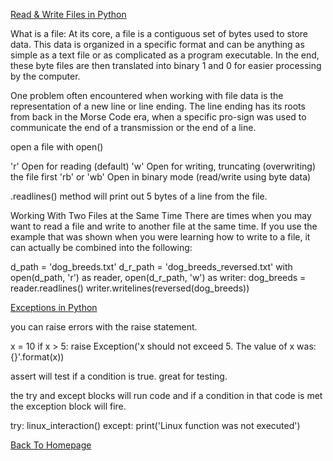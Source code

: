 [Read & Write Files in Python](https://realpython.com/read-write-files-python/)

What is a file:
At its core, a file is a contiguous set of bytes used to store data. This data is organized in a specific format and can be anything as simple as a text file or as complicated as a program executable. In the end, these byte files are then translated into binary 1 and 0 for easier processing by the computer.


One problem often encountered when working with file data is the representation of a new line or line ending. The line ending has its roots from back in the Morse Code era, when a specific pro-sign was used to communicate the end of a transmission or the end of a line.

open a file with open()

'r'	Open for reading (default)
'w'	Open for writing, truncating (overwriting) the file first
'rb' or 'wb'	Open in binary mode (read/write using byte data)

.readlines() method will print out 5 bytes of a line from the file.


Working With Two Files at the Same Time
There are times when you may want to read a file and write to another file at the same time. If you use the example that was shown when you were learning how to write to a file, it can actually be combined into the following:

d_path = 'dog_breeds.txt'
d_r_path = 'dog_breeds_reversed.txt'
with open(d_path, 'r') as reader, open(d_r_path, 'w') as writer:
    dog_breeds = reader.readlines()
    writer.writelines(reversed(dog_breeds))

[Exceptions in Python](https://realpython.com/python-exceptions/)

you can raise errors with the raise statement.

x = 10
if x > 5:
    raise Exception('x should not exceed 5. The value of x was: {}'.format(x))

assert will test if a condition is true. great for testing.

the try and except blocks will run code and if a condition in that code is met the exception block will fire.

try:
    linux_interaction()
except:
    print('Linux function was not executed')


[Back To Homepage](https://leethomas13.github.io/201-reading-notes/)
